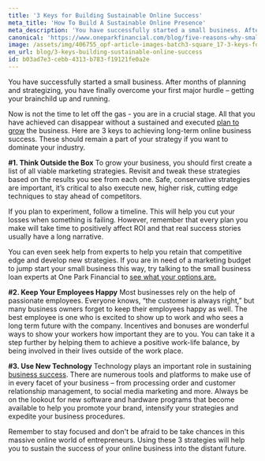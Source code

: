 ```yaml
---
title: '3 Keys for Building Sustainable Online Success'
meta_title: 'How To Build A Sustainable Online Presence'
meta_description: 'You have successfully started a small business. After months of planning and strategizing, you have finally overcome your first major hurdle – getting your brainchild up and running.'
canonical: 'https://www.oneparkfinancial.com/blog/five-reasons-why-small-businesses-need-websites'
image: /assets/img/406755_opf-article-images-batch3-square_17-3-keys-for-building-sustainable-online-success.png
en_url: blog/3-keys-building-sustainable-online-success
id: b03ad7e3-cebb-4313-b783-f19121fe0a2e
---
```

You have successfully started a small business. After months of planning and strategizing, you have finally overcome your first major hurdle – getting your brainchild up and running.

Now is not the time to let off the gas - you are in a crucial stage. All that you have achieved can disappear without a sustained and executed [plan to grow](https://www.oneparkfinancial.com/blog/how-to-create-a-content-marketing-strategy-for-your-business) the business. Here are 3 keys to achieving long-term online business success. These should remain a part of your strategy if you want to dominate your industry.

<strong>#1. Think Outside the Box</strong>
To grow your business, you should first create a list of all viable marketing strategies. Revisit and tweak these strategies based on the results you see from each one. Safe, conservative strategies are important, it’s critical to also execute new, higher risk, cutting edge techniques to stay ahead of competitors.

If you plan to experiment, follow a timeline. This will help you cut your losses when something is failing. However, remember that every plan you make will take time to positively affect ROI and that real success stories usually have a long narrative.

You can even seek help from experts to help you retain that competitive edge and develop new strategies. If you are in need of a marketing budget to jump start your small business this way, try talking to the small business loan experts at One Park Financial to [see what your options are.](https://www.oneparkfinancial.com/faq)

<strong>#2. Keep Your Employees Happy</strong>
Most businesses rely on the help of passionate employees. Everyone knows, “the customer is always right,” but many business owners forget to keep their employees happy as well. The best employee is one who is excited to show up to work and who sees a long term future with the company. Incentives and bonuses are wonderful ways to show your workers how important they are to you. You can take it a step further by helping them to achieve a positive work-life balance, by being involved in their lives outside of the work place.

<strong>#3. Use New Technology</strong>
Technology plays an important role in sustaining [business success](https://www.oneparkfinancial.com/pre-qualification). There are numerous tools and platforms to make use of in every facet of your business – from processing order and customer relationship management, to social media marketing and more. Always be on the lookout for new software and hardware programs that become available to help you promote your brand, intensify your strategies and expedite your business procedures.

Remember to stay focused and don't be afraid to be take chances in this massive online world of entrepreneurs. Using these 3 strategies will help you to sustain the success of your online business into the distant future.